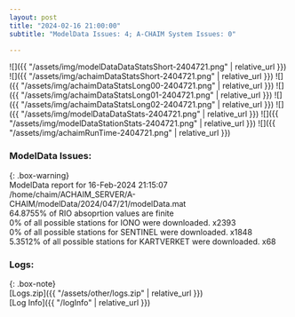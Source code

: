 ```yaml
---
layout: post
title: "2024-02-16 21:00:00"
subtitle: "ModelData Issues: 4; A-CHAIM System Issues: 0"

---
```


![]({{ "/assets/img/modelDataDataStatsShort-2404721.png" | relative_url }})
![]({{ "/assets/img/achaimDataStatsShort-2404721.png" | relative_url }})
![]({{ "/assets/img/achaimDataStatsLong00-2404721.png" | relative_url }})
![]({{ "/assets/img/achaimDataStatsLong01-2404721.png" | relative_url }})
![]({{ "/assets/img/achaimDataStatsLong02-2404721.png" | relative_url }})
![]({{ "/assets/img/modelDataDataStats-2404721.png" | relative_url }})
![]({{ "/assets/img/modelDataStationStats-2404721.png" | relative_url }})
![]({{ "/assets/img/achaimRunTime-2404721.png" | relative_url }})


### ModelData Issues:  
  
{: .box-warning}  
 ModelData report for 16-Feb-2024 21:15:07   
 /home/chaim/ACHAIM_SERVER/A-CHAIM/modelData/2024/047/21/modelData.mat   
 64.8755% of RIO absoprtion values are finite   
 0% of all possible stations for IONO were downloaded. x2393   
 0% of all possible stations for SENTINEL were downloaded. x1848   
 5.3512% of all possible stations for KARTVERKET were downloaded. x68   
  


### Logs:  
  
{: .box-note}  
[Logs.zip]({{ "/assets/other/logs.zip" | relative_url }})  
[Log Info]({{ "/logInfo" | relative_url }})  
